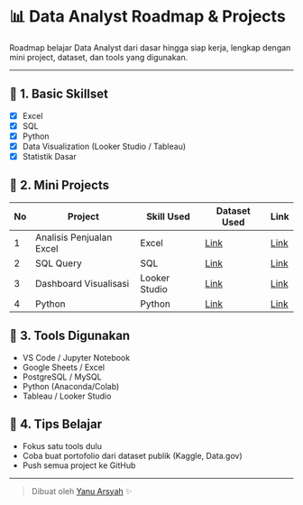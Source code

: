 # 📊 Data Analyst Roadmap & Projects

Roadmap belajar Data Analyst dari dasar hingga siap kerja, lengkap dengan mini project, dataset, dan tools yang digunakan.

---

## 🔰 1. Basic Skillset
- [x] Excel
- [x] SQL
- [x] Python
- [x] Data Visualization (Looker Studio / Tableau)
- [x] Statistik Dasar

## 🧪 2. Mini Projects
| No | Project | Skill Used | Dataset Used | Link |
|----|---------|------------|--------------|------|
| 1 | Analisis Penjualan Excel | Excel | [Link](https://excelx.com/wp-content/uploads/2025/06/Product-Sales-Region.xlsx) | [Link](https://github.com/yanuarsyah/Analisis-Penjualan-Excel-) |
| 2 | SQL Query | SQL | [Link](#) | [Link](#) |
| 3 | Dashboard Visualisasi | Looker Studio | [Link](#) | [Link](#) |
| 4 | Python | Python | [Link](#) | [Link](#) |

## 🔧 3. Tools Digunakan
- VS Code / Jupyter Notebook
- Google Sheets / Excel
- PostgreSQL / MySQL
- Python (Anaconda/Colab)
- Tableau / Looker Studio

## 🧠 4. Tips Belajar
- Fokus satu tools dulu
- Coba buat portofolio dari dataset publik (Kaggle, Data.gov)
- Push semua project ke GitHub

---

> Dibuat oleh [Yanu Arsyah](https://github.com/YanuArsyah) ✨
